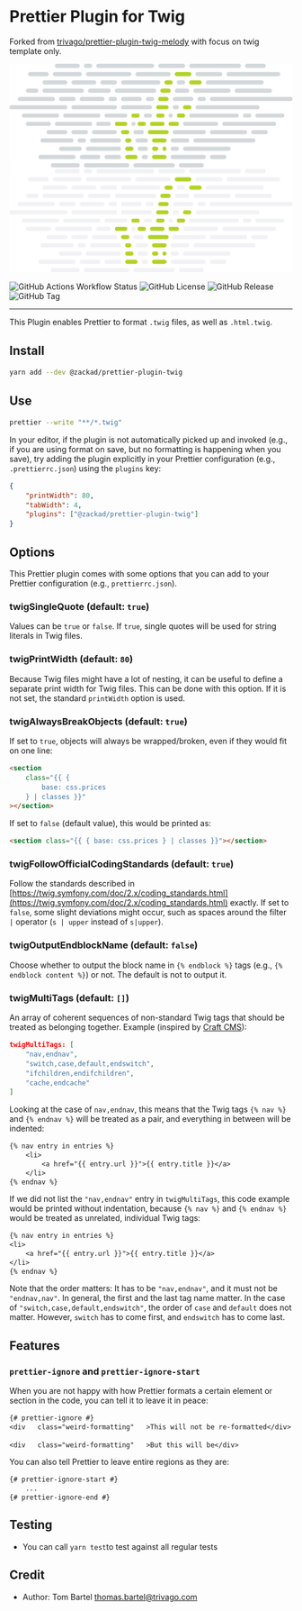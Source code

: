# Prettier Plugin for Twig

Forked from [trivago/prettier-plugin-twig-melody](https://github.com/trivago/prettier-plugin-twig-melody) with focus on twig template only.

![Prettier Twig Banner](./logo/wide-dark.svg#gh-dark-mode-only)
![Prettier Twig Banner](./logo/wide-light.svg#gh-light-mode-only)

![GitHub Actions Workflow Status](https://img.shields.io/github/actions/workflow/status/zackad/prettier-plugin-twig-melody/ci.yaml?branch=master&style=for-the-badge&logo=github)
![GitHub License](https://img.shields.io/github/license/zackad/prettier-plugin-twig-melody?style=for-the-badge)
![GitHub Release](https://img.shields.io/github/v/release/zackad/prettier-plugin-twig-melody?display_name=release&style=for-the-badge&logo=github)
![GitHub Tag](https://img.shields.io/github/v/tag/zackad/prettier-plugin-twig-melody?style=for-the-badge)

---

This Plugin enables Prettier to format `.twig` files, as well as `.html.twig`.

## Install

```bash
yarn add --dev @zackad/prettier-plugin-twig
```

## Use

```bash
prettier --write "**/*.twig"
```

In your editor, if the plugin is not automatically picked up and invoked (e.g., if you are using format on save, but no formatting is happening when you save), try adding the plugin explicitly in your Prettier configuration (e.g., `.prettierrc.json`) using the `plugins` key:

```json
{
    "printWidth": 80,
    "tabWidth": 4,
    "plugins": ["@zackad/prettier-plugin-twig"]
}
```

## Options

This Prettier plugin comes with some options that you can add to your Prettier configuration (e.g., `prettierrc.json`).

### twigSingleQuote (default: `true`)

Values can be `true` or `false`. If `true`, single quotes will be used for string literals in Twig files.

### twigPrintWidth (default: `80`)

Because Twig files might have a lot of nesting, it can be useful to define a separate print width for Twig files. This can be done with this option. If it is not set, the standard `printWidth` option is used.

### twigAlwaysBreakObjects (default: `true`)

If set to `true`, objects will always be wrapped/broken, even if they would fit on one line:

```html
<section
    class="{{ {
        base: css.prices
    } | classes }}"
></section>
```

If set to `false` (default value), this would be printed as:

```html
<section class="{{ { base: css.prices } | classes }}"></section>
```

### twigFollowOfficialCodingStandards (default: `true`)

Follow the standards described in [https://twig.symfony.com/doc/2.x/coding_standards.html](https://twig.symfony.com/doc/2.x/coding_standards.html) exactly. If set to `false`, some slight deviations might occur, such as spaces around the filter `|` operator (`s | upper` instead of `s|upper`).

### twigOutputEndblockName (default: `false`)

Choose whether to output the block name in `{% endblock %}` tags (e.g., `{% endblock content %}`) or not. The default is not to output it.

### twigMultiTags (default: `[]`)

An array of coherent sequences of non-standard Twig tags that should be treated as belonging together. Example (inspired by [Craft CMS](https://docs.craftcms.com/v2/templating/nav.html)):

```json
twigMultiTags: [
    "nav,endnav",
    "switch,case,default,endswitch",
    "ifchildren,endifchildren",
    "cache,endcache"
]
```

Looking at the case of `nav,endnav`, this means that the Twig tags `{% nav %}` and `{% endnav %}` will be treated as a pair, and everything in between will be indented:

```twig
{% nav entry in entries %}
    <li>
        <a href="{{ entry.url }}">{{ entry.title }}</a>
    </li>
{% endnav %}
```

If we did not list the `"nav,endnav"` entry in `twigMultiTags`, this code example would be printed without indentation, because `{% nav %}` and `{% endnav %}` would be treated as unrelated, individual Twig tags:

```twig
{% nav entry in entries %}
<li>
    <a href="{{ entry.url }}">{{ entry.title }}</a>
</li>
{% endnav %}
```

Note that the order matters: It has to be `"nav,endnav"`, and it must not be `"endnav,nav"`. In general, the first and the last tag name matter. In the case of `"switch,case,default,endswitch"`, the order of `case` and `default` does not matter. However, `switch` has to come first, and `endswitch` has to come last.

## Features

### `prettier-ignore` and `prettier-ignore-start`

When you are not happy with how Prettier formats a certain element or section in the code, you can tell it to leave it in peace:

```
{# prettier-ignore #}
<div   class="weird-formatting"   >This will not be re-formatted</div>

<div   class="weird-formatting"   >But this will be</div>
```

You can also tell Prettier to leave entire regions as they are:

```
{# prettier-ignore-start #}
    ...
{# prettier-ignore-end #}
```

## Testing

-   You can call `yarn test`to test against all regular tests

## Credit

-   Author: Tom Bartel <thomas.bartel@trivago.com>
